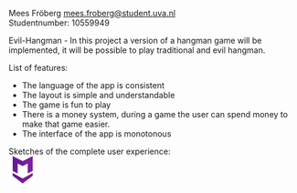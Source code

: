 Mees Fröberg <mees.froberg@student.uva.nl><br/>
Studentnumber: 10559949

Evil-Hangman - In this project a version of a hangman game will be implemented, it will be possible to play traditional and evil hangman.

List of features:
- The language of the app is consistent
- The layout is simple and understandable
- The game is fun to play
- There is a money system, during a game the user can spend money to make that game easier.
- The interface of the app is monotonous


Sketches of the complete user experience:<br/>
![alt text](https://github.com/adam-p/markdown-here/raw/master/src/common/images/icon48.png "sketches")
